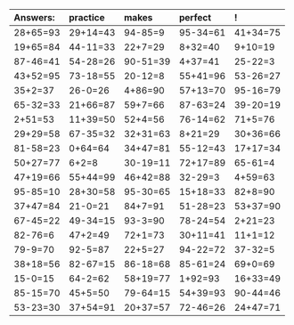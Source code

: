 | Answers: | practice | makes | perfect | ! |
| :--- | :--- | :--- | :--- | :--- |
| 28+65=93 | 29+14=43 | 94-85=9 | 95-34=61 | 41+34=75 | 
| 19+65=84 | 44-11=33 | 22+7=29 | 8+32=40 | 9+10=19 | 
| 87-46=41 | 54-28=26 | 90-51=39 | 4+37=41 | 25-22=3 | 
| 43+52=95 | 73-18=55 | 20-12=8 | 55+41=96 | 53-26=27 | 
| 35+2=37 | 26-0=26 | 4+86=90 | 57+13=70 | 95-16=79 | 
| 65-32=33 | 21+66=87 | 59+7=66 | 87-63=24 | 39-20=19 | 
| 2+51=53 | 11+39=50 | 52+4=56 | 76-14=62 | 71+5=76 | 
| 29+29=58 | 67-35=32 | 32+31=63 | 8+21=29 | 30+36=66 | 
| 81-58=23 | 0+64=64 | 34+47=81 | 55-12=43 | 17+17=34 | 
| 50+27=77 | 6+2=8 | 30-19=11 | 72+17=89 | 65-61=4 | 
| 47+19=66 | 55+44=99 | 46+42=88 | 32-29=3 | 4+59=63 | 
| 95-85=10 | 28+30=58 | 95-30=65 | 15+18=33 | 82+8=90 | 
| 37+47=84 | 21-0=21 | 84+7=91 | 51-28=23 | 53+37=90 | 
| 67-45=22 | 49-34=15 | 93-3=90 | 78-24=54 | 2+21=23 | 
| 82-76=6 | 47+2=49 | 72+1=73 | 30+11=41 | 11+1=12 | 
| 79-9=70 | 92-5=87 | 22+5=27 | 94-22=72 | 37-32=5 | 
| 38+18=56 | 82-67=15 | 86-18=68 | 85-61=24 | 69+0=69 | 
| 15-0=15 | 64-2=62 | 58+19=77 | 1+92=93 | 16+33=49 | 
| 85-15=70 | 45+5=50 | 79-64=15 | 54+39=93 | 90-44=46 | 
| 53-23=30 | 37+54=91 | 20+37=57 | 72-46=26 | 24+47=71 | 
